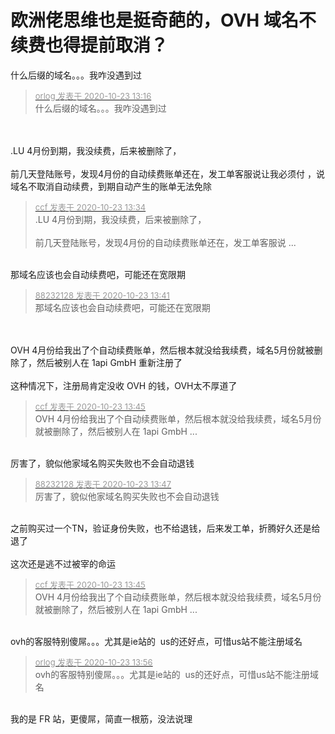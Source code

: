 # 欧洲佬思维也是挺奇葩的，OVH 域名不续费也得提前取消？


什么后缀的域名。。。我咋没遇到过&nbsp; &nbsp;&nbsp; &nbsp;&nbsp; &nbsp;&nbsp; &nbsp;&nbsp; &nbsp;&nbsp; &nbsp;

<div class="quote"><blockquote><font size="2"><a href="https://www.hostloc.com/forum.php?mod=redirect&amp;goto=findpost&amp;pid=9340726&amp;ptid=757539" target="_blank"><font color="#999999">orlog 发表于 2020-10-23 13:16</font></a></font><br />
什么后缀的域名。。。我咋没遇到过</blockquote></div><br />
<br />
.LU 4月份到期，我没续费，后来被删除了，<br />
<br />
前几天登陆账号，发现4月份的自动续费账单还在，发工单客服说让我必须付 ，说域名不取消自动续费，到期自动产生的账单无法免除

<div class="quote"><blockquote><font size="2"><a href="https://www.hostloc.com/forum.php?mod=redirect&amp;goto=findpost&amp;pid=9340815&amp;ptid=757539" target="_blank"><font color="#999999">ccf 发表于 2020-10-23 13:34</font></a></font><br />
.LU 4月份到期，我没续费，后来被删除了，<br />
<br />
前几天登陆账号，发现4月份的自动续费账单还在，发工单客服说 ...</blockquote></div><br />
那域名应该也会自动续费吧，可能还在宽限期

<div class="quote"><blockquote><font size="2"><a href="https://www.hostloc.com/forum.php?mod=redirect&amp;goto=findpost&amp;pid=9340841&amp;ptid=757539" target="_blank"><font color="#999999">88232128 发表于 2020-10-23 13:41</font></a></font><br />
那域名应该也会自动续费吧，可能还在宽限期</blockquote></div><br />
<br />
OVH 4月份给我出了个自动续费账单，然后根本就没给我续费，域名5月份就被删除了，然后被别人在 1api GmbH 重新注册了<br />
<br />
这种情况下，注册局肯定没收 OVH 的钱，OVH太不厚道了

<div class="quote"><blockquote><font size="2"><a href="https://www.hostloc.com/forum.php?mod=redirect&amp;goto=findpost&amp;pid=9340852&amp;ptid=757539" target="_blank"><font color="#999999">ccf 发表于 2020-10-23 13:45</font></a></font><br />
OVH 4月份给我出了个自动续费账单，然后根本就没给我续费，域名5月份就被删除了，然后被别人在 1api GmbH ...</blockquote></div><br />
厉害了，貌似他家域名购买失败也不会自动退钱

<div class="quote"><blockquote><font size="2"><a href="https://www.hostloc.com/forum.php?mod=redirect&amp;goto=findpost&amp;pid=9340868&amp;ptid=757539" target="_blank"><font color="#999999">88232128 发表于 2020-10-23 13:47</font></a></font><br />
厉害了，貌似他家域名购买失败也不会自动退钱</blockquote></div><br />
之前购买过一个TN，验证身份失败，也不给退钱，后来发工单，折腾好久还是给退了<br />
<br />
这次还是逃不过被宰的命运 <img src="static/image/smiley/default/lol.gif" smilieid="12" border="0" alt="" />

<div class="quote"><blockquote><font size="2"><a href="https://www.hostloc.com/forum.php?mod=redirect&amp;goto=findpost&amp;pid=9340852&amp;ptid=757539" target="_blank"><font color="#999999">ccf 发表于 2020-10-23 13:45</font></a></font><br />
OVH 4月份给我出了个自动续费账单，然后根本就没给我续费，域名5月份就被删除了，然后被别人在 1api GmbH ...</blockquote></div><br />
ovh的客服特别傻屌。。。尤其是ie站的&nbsp;&nbsp;us的还好点，可惜us站不能注册域名

<div class="quote"><blockquote><font size="2"><a href="https://www.hostloc.com/forum.php?mod=redirect&amp;goto=findpost&amp;pid=9340923&amp;ptid=757539" target="_blank"><font color="#999999">orlog 发表于 2020-10-23 13:56</font></a></font><br />
ovh的客服特别傻屌。。。尤其是ie站的&nbsp;&nbsp;us的还好点，可惜us站不能注册域名</blockquote></div><br />
我的是 FR 站，更傻屌，简直一根筋，没法说理
